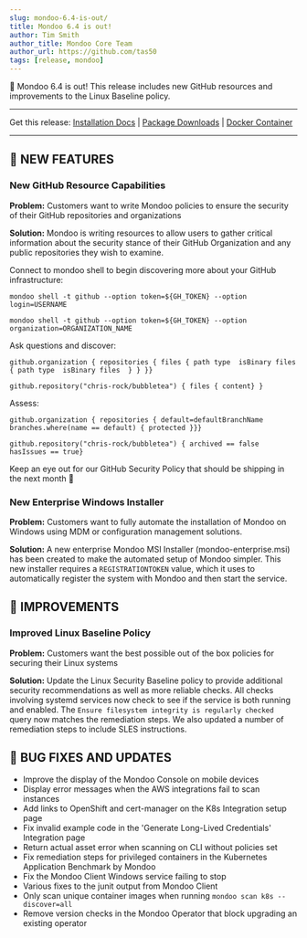 ```yaml
---
slug: mondoo-6.4-is-out/
title: Mondoo 6.4 is out!
author: Tim Smith
author_title: Mondoo Core Team
author_url: https://github.com/tas50
tags: [release, mondoo]
---
```


🥳 Mondoo 6.4 is out! This release includes new GitHub resources and improvements to the Linux Baseline policy.

---

Get this release: [Installation Docs](/cnspec/) | [Package Downloads](https://releases.mondoo.com/mondoo/) | [Docker Container](https://hub.docker.com/r/mondoo/client)

---

## 🎉 NEW FEATURES

### New GitHub Resource Capabilities

**Problem:** Customers want to write Mondoo policies to ensure the security of their GitHub repositories and organizations

**Solution:** Mondoo is writing resources to allow users to gather critical information about the security stance of their GitHub Organization and any public repositories they wish to examine.

Connect to mondoo shell to begin discovering more about your GitHub infrastructure:

```shell
mondoo shell -t github --option token=${GH_TOKEN} --option login=USERNAME

mondoo shell -t github --option token=${GH_TOKEN} --option organization=ORGANIZATION_NAME
```

Ask questions and discover:

```shell
github.organization { repositories { files { path type  isBinary files { path type  isBinary files  } } }}

github.repository("chris-rock/bubbletea") { files { content} }
```

Assess:

```shell
github.organization { repositories { default=defaultBranchName branches.where(name == default) { protected }}}

github.repository("chris-rock/bubbletea") { archived == false hasIssues == true}
```

Keep an eye out for our GitHub Security Policy that should be shipping in the next month :tada:

### New Enterprise Windows Installer

**Problem:** Customers want to fully automate the installation of Mondoo on Windows using MDM or configuration management solutions.

**Solution:** A new enterprise Mondoo MSI Installer (mondoo-enterprise.msi) has been created to make the automated setup of Mondoo simpler. This new installer requires a `REGISTRATIONTOKEN` value, which it uses to automatically register the system with Mondoo and then start the service.

## 🧹 IMPROVEMENTS

### Improved Linux Baseline Policy

**Problem:** Customers want the best possible out of the box policies for securing their Linux systems

**Solution:** Update the Linux Security Baseline policy to provide additional security recommendations as well as more reliable checks. All checks involving systemd services now check to see if the service is both running and enabled. The `Ensure filesystem integrity is regularly checked` query now matches the remediation steps. We also updated a number of remediation steps to include SLES instructions.

## 🐛 BUG FIXES AND UPDATES

- Improve the display of the Mondoo Console on mobile devices
- Display error messages when the AWS integrations fail to scan instances
- Add links to OpenShift and cert-manager on the K8s Integration setup page
- Fix invalid example code in the 'Generate Long-Lived Credentials' Integration page
- Return actual asset error when scanning on CLI without policies set
- Fix remediation steps for privileged containers in the Kubernetes Application Benchmark by Mondoo
- Fix the Mondoo Client Windows service failing to stop
- Various fixes to the junit output from Mondoo Client
- Only scan unique container images when running `mondoo scan k8s --discover=all`
- Remove version checks in the Mondoo Operator that block upgrading an existing operator
